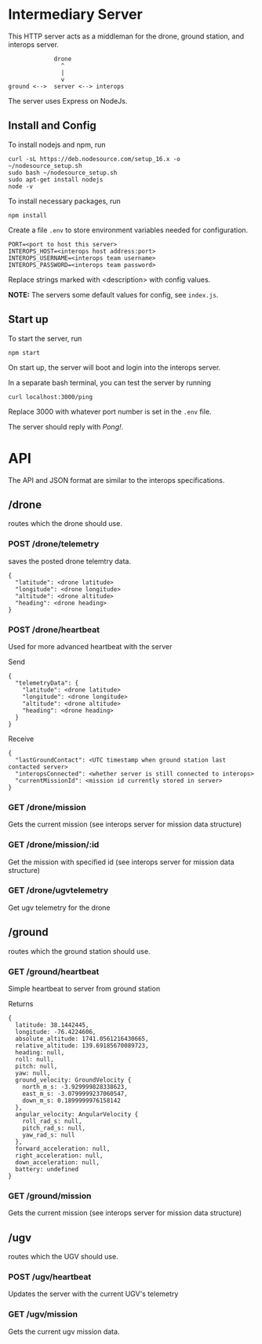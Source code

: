 # Intermediary Server

This HTTP server acts as a middleman for the drone, ground station, and interops server.

```
             drone
               ^
               |
               v
ground <-->  server <--> interops
```

The server uses Express on NodeJs.

## Install and Config

To install nodejs and npm, run

```
curl -sL https://deb.nodesource.com/setup_16.x -o ~/nodesource_setup.sh
sudo bash ~/nodesource_setup.sh
sudo apt-get install nodejs
node -v
```

To install necessary packages, run

```
npm install
```

Create a file `.env` to store environment variables needed for configuration.

```
PORT=<port to host this server>
INTEROPS_HOST=<interops host address:port>
INTEROPS_USERNAME=<interops team username>
INTEROPS_PASSWORD=<interops team password>
```

Replace strings marked with \<description\> with config values.

**NOTE:** The servers some default values for config, see `index.js`.

## Start up

To start the server, run

```
npm start
```

On start up, the server will boot and login into the interops server.

In a separate bash terminal, you can test the server by running

```
curl localhost:3000/ping
```

Replace 3000 with whatever port number is set in the `.env` file.

The server should reply with *Pong!*.

# API

The API and JSON format are similar to the interops specifications.

## /drone

routes which the drone should use.

### POST /drone/telemetry

saves the posted drone telemtry data.

```
{
  "latitude": <drone latitude>
  "longitude": <drone longitude>
  "altitude": <drone altitude>
  "heading": <drone heading>
}
```

### POST /drone/heartbeat

Used for more advanced heartbeat with the server

Send

```
{
  "telemetryData": {
    "latitude": <drone latitude>
    "longitude": <drone longitude>
    "altitude": <drone altitude>
    "heading": <drone heading>
  }
}
```

Receive

```
{
  "lastGroundContact": <UTC timestamp when ground station last contacted server>
  "interopsConnected": <whether server is still connected to interops>
  "currentMissionId": <mission id currently stored in server>
}
```

### GET /drone/mission

Gets the current mission (see interops server for mission data structure)

### GET /drone/mission/:id

Get the mission with specified id (see interops server for mission data structure)

### GET /drone/ugvtelemetry

Get ugv telemetry for the drone

## /ground

routes which the ground station should use.

### GET /ground/heartbeat

Simple heartbeat to server from ground station

Returns 

```
{
  latitude: 38.1442445,
  longitude: -76.4224606,
  absolute_altitude: 1741.0561216430665,
  relative_altitude: 139.69185670089723,
  heading: null,
  roll: null,
  pitch: null,
  yaw: null,
  ground_velocity: GroundVelocity {
    north_m_s: -3.929999828338623,
    east_m_s: -3.0799999237060547,
    down_m_s: 0.1899999976158142
  },
  angular_velocity: AngularVelocity {
    roll_rad_s: null,
    pitch_rad_s: null,
    yaw_rad_s: null
  },
  forward_acceleration: null,
  right_acceleration: null,
  down_acceleration: null,
  battery: undefined
}
```

### GET /ground/mission

Gets the current mission (see interops server for mission data structure)

## /ugv

routes which the UGV should use.

### POST /ugv/heartbeat

Updates the server with the current UGV's telemetry

### GET /ugv/mission

Gets the current ugv mission data.